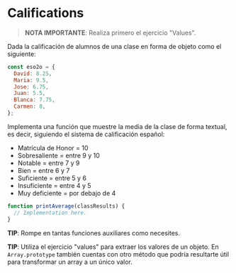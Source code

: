 # Califications

> **NOTA IMPORTANTE**: Realiza primero el ejercicio "Values".

Dada la calificación de alumnos de una clase en forma de objeto como el siguiente:

```javascript
const eso2o = {
  David: 8.25,
  Maria: 9.5,
  Jose: 6.75,
  Juan: 5.5,
  Blanca: 7.75,
  Carmen: 8,
};
```

Implementa una función que muestre la media de la clase de forma textual, es decir, siguiendo el sistema de calificación español:

- Matrícula de Honor = 10
- Sobresaliente = entre 9 y 10
- Notable = entre 7 y 9
- Bien = entre 6 y 7
- Suficiente = entre 5 y 6
- Insuficiente = entre 4 y 5
- Muy deficiente = por debajo de 4

```javascript
function printAverage(classResults) {
  // Implementation here.
}
```

**TIP**: Rompe en tantas funciones auxiliares como necesites.

**TIP**: Utiliza el ejercicio "values" para extraer los valores de un objeto. En `Array.prototype` también cuentas con otro método que podría resultarte útil para transformar un array a un único valor.

